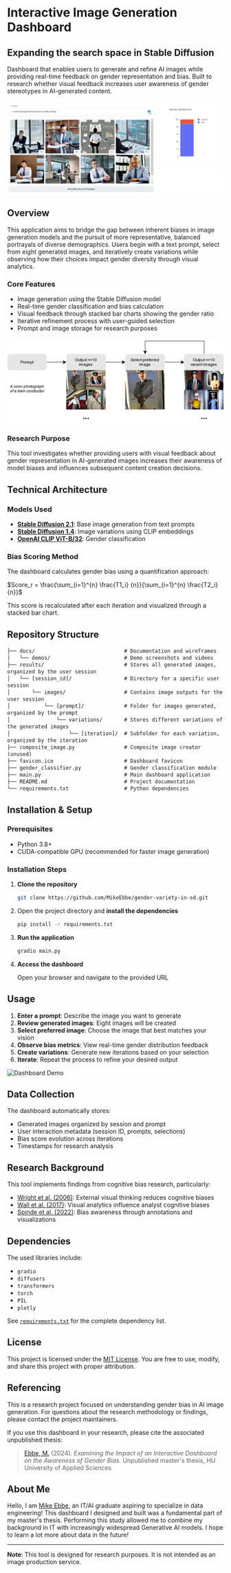 # Interactive Image Generation Dashboard
## Expanding the search space in Stable Diffusion

Dashboard that enables users to generate and refine AI images while providing real-time feedback on gender representation and bias. Built to research whether visual feedback increases user awareness of gender stereotypes in AI-generated content.

![Dashboard](docs/demo/dashboard.png "Dashboard")

## Overview

This application aims to bridge the gap between inherent biases in image generation models and the pursuit of more representative, balanced portrayals of diverse demographics. Users begin with a text prompt, select from eight generated images, and iteratively create variations while observing how their choices impact gender diversity through visual analytics.

### Core Features

- Image generation using the Stable Diffusion model
- Real-time gender classification and bias calculation
- Visual feedback through stacked bar charts showing the gender ratio
- Iterative refinement process with user-guided selection
- Prompt and image storage for research purposes

![Image Generation Flow](docs/image_generation_flow.png "Image Generation Flow")

### Research Purpose

This tool investigates whether providing users with visual feedback about gender representation in AI-generated images increases their awareness of model biases and influences subsequent content creation decisions.

## Technical Architecture

### Models Used
- [**Stable Diffusion 2.1**](https://huggingface.co/stabilityai/stable-diffusion-2-1): Base image generation from text prompts
- [**Stable Diffusion 1.4**](https://huggingface.co/lambdalabs/sd-image-variations-diffusers): Image variations using CLIP embeddings
- [**OpenAI CLIP ViT-B/32**](https://huggingface.co/openai/clip-vit-base-patch32): Gender classification

### Bias Scoring Method
The dashboard calculates gender bias using a quantification approach:

$Score_r = \frac{\sum_{i=1}^{n}  \frac{T1_i} {n}}{\sum_{i=1}^{n}  \frac{T2_i} {n}}$

This score is recalculated after each iteration and visualized through a stacked bar chart.

## Repository Structure

```
├── docs/                             # Documentation and wireframes
│   └── demos/                        # Demo screenshots and videos
├── results/                          # Stores all generated images, organized by the user session
│   └── [session_id]/                 # Directory for a specific user session
│       └── images/                   # Contains image outputs for the user session
│           └── [prompt]/             # Folder for images generated, organized by the prompt
│               └── variations/       # Stores different variations of the generated images
│                   └── [iteration]/  # Subfolder for each variation, organized by the iteration
├── composite_image.py                # Composite image creator (unused)
├── favicon.ico                       # Dashboard favicon
├── gender_classifier.py              # Gender classification module
├── main.py                           # Main dashboard application
├── README.md                         # Project documentation
└── requirements.txt                  # Python dependencies
```

## Installation & Setup

### Prerequisites
- Python 3.8+
- CUDA-compatible GPU (recommended for faster image generation)

### Installation Steps

1. **Clone the repository**

   ```bash
   git clone https://github.com/MikeEbbe/gender-variety-in-sd.git
   ```

2. Open the project directory and **install the dependencies**

   ```bash
   pip install -r requirements.txt
   ```

3. **Run the application**

   ```bash
   gradio main.py
   ```

4. **Access the dashboard**

   Open your browser and navigate to the provided URL

## Usage

1. **Enter a prompt**: Describe the image you want to generate
2. **Review generated images**: Eight images will be created
3. **Select preferred image**: Choose the image that best matches your vision
4. **Observe bias metrics**: View real-time gender distribution feedback
5. **Create variations**: Generate new iterations based on your selection
6. **Iterate**: Repeat the process to refine your desired output

![Dashboard Demo](docs/demo/dashboard_demo.gif "Dashboard Demo")

## Data Collection

The dashboard automatically stores:
- Generated images organized by session and prompt
- User interaction metadata (session ID, prompts, selections)
- Bias score evolution across iterations
- Timestamps for research analysis

## Research Background

This tool implements findings from cognitive bias research, particularly:
- [Wright et al. (2006)](https://doi.org/10.1145/1124772.1124890): External visual thinking reduces cognitive biases
- [Wall et al. (2017)](https://doi.org/10.1109/VAST.2017.8585669): Visual analytics influence analyst cognitive biases
- [Spinde et al. (2022)](https://doi.org/10.1371/journal.pone.0266204): Bias awareness through annotations and visualizations

## Dependencies

The used libraries include:
- `gradio`
- `diffusers`
- `transformers`
- `torch`
- `PIL`
- `plotly`

See [`requirements.txt`](requirements.txt) for the complete dependency list.

## License

This project is licensed under the [MIT License](LICENSE). You are free to use, modify, and share this project with proper attribution.

## Referencing

This is a research project focused on understanding gender bias in AI image generation. For questions about the research methodology or findings, please contact the project maintainers.

If you use this dashboard in your research, please cite the associated unpublished thesis:

>[Ebbe, M.](https://www.linkedin.com/in/mike-ebbe/) (2024). *Examining the Impact of an Interactive Dashboard on the Awareness of Gender Bias.* Unpublished master's thesis, HU University of Applied Sciences

## About Me

Hello, I am [Mike Ebbe](https://www.linkedin.com/in/mike-ebbe/), an IT/AI graduate aspiring to specialize in data engineering! This dashboard I designed and built was a fundamental part of my master's thesis. Performing this study allowed me to combine my background in IT with increasingly widespread Generative AI models. I hope to learn a lot more about data in the future!

---

**Note**: This tool is designed for research purposes. It is not intended as an image production service.